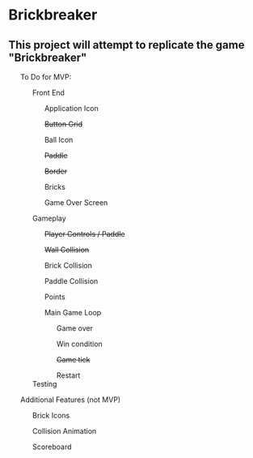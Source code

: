 # Brickbreaker
<html>
  <section>
    <h2>This project will attempt to replicate the game "Brickbreaker"</h2>
  </section>
  <section>
    <ul>To Do for MVP:
      <ul>Front End
        <ul>Application Icon</ul>
        <ul><s>Button Grid</s></ul>
        <ul>Ball Icon</ul>
        <ul><s>Paddle</s></ul>
        <ul><s>Border</s></ul>
        <ul>Bricks</ul>
        <ul>Game Over Screen</ul>
      </ul>
      <ul>Gameplay
        <ul><s>Player Controls / Paddle</s></ul>
        <ul><s>Wall Collision</s></ul>
        <ul>Brick Collision</ul>
        <ul>Paddle Collision</ul>
        <ul>Points</ul>
        <ul>Main Game Loop
        <ul>Game over</ul>
        <ul>Win condition</ul>
        <ul><s>Game tick</s></ul>
        <ul>Restart</ul>
        </ul>
        Testing
        </ul>
        </ul>
        </ul>
        <ul>Additional Features (not MVP)
        <ul>Brick Icons</ul>
        <ul>Collision Animation</ul>
        <ul>Scoreboard</ul>
        </ul>
  </section>


